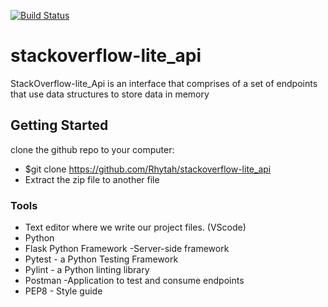 [![Build Status](https://travis-ci.org/Rhytah/stackoverflow-lite_api.svg?branch=tests)](https://travis-ci.org/Rhytah/stackoverflow-lite_api)

# stackoverflow-lite_api

StackOverflow-lite_Api is an interface that comprises of a set of endpoints that use data structures to store data in memory

## Getting Started
clone the github repo to your computer:
* $git clone https://github.com/Rhytah/stackoverflow-lite_api
* Extract the zip file to another file
 

### Tools

* Text editor where we write our project files. (VScode)
* Python
* Flask Python Framework -Server-side framework
* Pytest - a Python Testing Framework
* Pylint - a Python linting library 
* Postman -Application to test and consume endpoints
* PEP8 - Style guide
